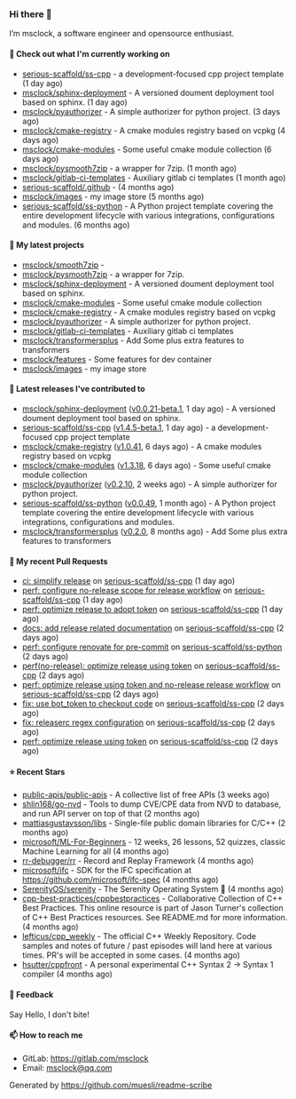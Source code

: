 ### Hi there 👋

I’m msclock, a software engineer and opensource enthusiast.

#### 👷 Check out what I'm currently working on

- [serious-scaffold/ss-cpp](https://github.com/serious-scaffold/ss-cpp) - a development-focused cpp project template (1 day ago)
- [msclock/sphinx-deployment](https://github.com/msclock/sphinx-deployment) - A versioned doument deployment tool based on sphinx. (1 day ago)
- [msclock/pyauthorizer](https://github.com/msclock/pyauthorizer) - A simple authorizer for python project. (3 days ago)
- [msclock/cmake-registry](https://github.com/msclock/cmake-registry) - A cmake modules registry based on vcpkg (4 days ago)
- [msclock/cmake-modules](https://github.com/msclock/cmake-modules) - Some useful cmake module collection (6 days ago)
- [msclock/pysmooth7zip](https://github.com/msclock/pysmooth7zip) - a wrapper for 7zip. (1 month ago)
- [msclock/gitlab-ci-templates](https://github.com/msclock/gitlab-ci-templates) - Auxiliary gitlab ci templates (1 month ago)
- [serious-scaffold/.github](https://github.com/serious-scaffold/.github) -  (4 months ago)
- [msclock/images](https://github.com/msclock/images) - my image store (5 months ago)
- [serious-scaffold/ss-python](https://github.com/serious-scaffold/ss-python) - A Python project template covering the entire development lifecycle with various integrations, configurations and modules. (6 months ago)

#### 🌱 My latest projects

- [msclock/smooth7zip](https://github.com/msclock/smooth7zip) - 
- [msclock/pysmooth7zip](https://github.com/msclock/pysmooth7zip) - a wrapper for 7zip.
- [msclock/sphinx-deployment](https://github.com/msclock/sphinx-deployment) - A versioned doument deployment tool based on sphinx.
- [msclock/cmake-modules](https://github.com/msclock/cmake-modules) - Some useful cmake module collection
- [msclock/cmake-registry](https://github.com/msclock/cmake-registry) - A cmake modules registry based on vcpkg
- [msclock/pyauthorizer](https://github.com/msclock/pyauthorizer) - A simple authorizer for python project.
- [msclock/gitlab-ci-templates](https://github.com/msclock/gitlab-ci-templates) - Auxiliary gitlab ci templates
- [msclock/transformersplus](https://github.com/msclock/transformersplus) - Add Some plus extra features to transformers
- [msclock/features](https://github.com/msclock/features) - Some features for dev container
- [msclock/images](https://github.com/msclock/images) - my image store

#### 🔭 Latest releases I've contributed to

- [msclock/sphinx-deployment](https://github.com/msclock/sphinx-deployment) ([v0.0.21-beta.1](https://github.com/msclock/sphinx-deployment/releases/tag/v0.0.21-beta.1), 1 day ago) - A versioned doument deployment tool based on sphinx.
- [serious-scaffold/ss-cpp](https://github.com/serious-scaffold/ss-cpp) ([v1.4.5-beta.1](https://github.com/serious-scaffold/ss-cpp/releases/tag/v1.4.5-beta.1), 1 day ago) - a development-focused cpp project template
- [msclock/cmake-registry](https://github.com/msclock/cmake-registry) ([v1.0.41](https://github.com/msclock/cmake-registry/releases/tag/v1.0.41), 6 days ago) - A cmake modules registry based on vcpkg
- [msclock/cmake-modules](https://github.com/msclock/cmake-modules) ([v1.3.18](https://github.com/msclock/cmake-modules/releases/tag/v1.3.18), 6 days ago) - Some useful cmake module collection
- [msclock/pyauthorizer](https://github.com/msclock/pyauthorizer) ([v0.2.10](https://github.com/msclock/pyauthorizer/releases/tag/v0.2.10), 2 weeks ago) - A simple authorizer for python project.
- [serious-scaffold/ss-python](https://github.com/serious-scaffold/ss-python) ([v0.0.49](https://github.com/serious-scaffold/ss-python/releases/tag/v0.0.49), 1 month ago) - A Python project template covering the entire development lifecycle with various integrations, configurations and modules.
- [msclock/transformersplus](https://github.com/msclock/transformersplus) ([v0.2.0](https://github.com/msclock/transformersplus/releases/tag/v0.2.0), 8 months ago) - Add Some plus extra features to transformers

#### 🔨 My recent Pull Requests

- [ci: simplify release](https://github.com/serious-scaffold/ss-cpp/pull/104) on [serious-scaffold/ss-cpp](https://github.com/serious-scaffold/ss-cpp) (1 day ago)
- [perf: configure no-release scope for release workflow](https://github.com/serious-scaffold/ss-cpp/pull/103) on [serious-scaffold/ss-cpp](https://github.com/serious-scaffold/ss-cpp) (1 day ago)
- [perf: optimize release to adopt token](https://github.com/serious-scaffold/ss-cpp/pull/102) on [serious-scaffold/ss-cpp](https://github.com/serious-scaffold/ss-cpp) (1 day ago)
- [docs: add release related documentation](https://github.com/serious-scaffold/ss-cpp/pull/100) on [serious-scaffold/ss-cpp](https://github.com/serious-scaffold/ss-cpp) (2 days ago)
- [perf: configure renovate for pre-commit](https://github.com/serious-scaffold/ss-python/pull/419) on [serious-scaffold/ss-python](https://github.com/serious-scaffold/ss-python) (2 days ago)
- [perf(no-release): optimize release using token](https://github.com/serious-scaffold/ss-cpp/pull/98) on [serious-scaffold/ss-cpp](https://github.com/serious-scaffold/ss-cpp) (2 days ago)
- [perf: optimize release using token and no-release release workflow](https://github.com/serious-scaffold/ss-cpp/pull/97) on [serious-scaffold/ss-cpp](https://github.com/serious-scaffold/ss-cpp) (2 days ago)
- [fix: use bot_token to checkout code](https://github.com/serious-scaffold/ss-cpp/pull/96) on [serious-scaffold/ss-cpp](https://github.com/serious-scaffold/ss-cpp) (2 days ago)
- [fix: releaserc regex configuration](https://github.com/serious-scaffold/ss-cpp/pull/95) on [serious-scaffold/ss-cpp](https://github.com/serious-scaffold/ss-cpp) (2 days ago)
- [perf: optimize release using token](https://github.com/serious-scaffold/ss-cpp/pull/94) on [serious-scaffold/ss-cpp](https://github.com/serious-scaffold/ss-cpp) (2 days ago)

#### ⭐ Recent Stars

- [public-apis/public-apis](https://github.com/public-apis/public-apis) - A collective list of free APIs (3 weeks ago)
- [shlin168/go-nvd](https://github.com/shlin168/go-nvd) - Tools to dump CVE/CPE data from NVD to database, and run API server on top of that (2 months ago)
- [mattiasgustavsson/libs](https://github.com/mattiasgustavsson/libs) - Single-file public domain libraries for C/C&#43;&#43; (2 months ago)
- [microsoft/ML-For-Beginners](https://github.com/microsoft/ML-For-Beginners) - 12 weeks, 26 lessons, 52 quizzes, classic Machine Learning for all (4 months ago)
- [rr-debugger/rr](https://github.com/rr-debugger/rr) - Record and Replay Framework (4 months ago)
- [microsoft/ifc](https://github.com/microsoft/ifc) - SDK for the IFC specification at https://github.com/microsoft/ifc-spec (4 months ago)
- [SerenityOS/serenity](https://github.com/SerenityOS/serenity) - The Serenity Operating System 🐞 (4 months ago)
- [cpp-best-practices/cppbestpractices](https://github.com/cpp-best-practices/cppbestpractices) - Collaborative Collection of C&#43;&#43; Best Practices. This online resource is part of Jason Turner&#39;s collection of C&#43;&#43; Best Practices resources. See README.md for more information. (4 months ago)
- [lefticus/cpp_weekly](https://github.com/lefticus/cpp_weekly) - The official C&#43;&#43; Weekly Repository. Code samples and notes of future / past episodes will land here at various times. PR&#39;s will be accepted in some cases. (4 months ago)
- [hsutter/cppfront](https://github.com/hsutter/cppfront) - A personal experimental C&#43;&#43; Syntax 2 -&gt; Syntax 1 compiler (4 months ago)

#### 💬 Feedback

Say Hello, I don't bite!

#### 📫 How to reach me

- GitLab: https://gitlab.com/msclock
- Email: msclock@qq.com

Generated by https://github.com/muesli/readme-scribe
